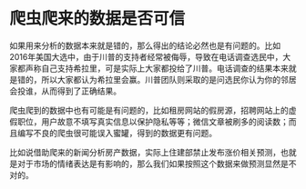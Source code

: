 # 爬虫爬来的数据是否可信

<!--
ID: 7632e049-0326-4643-b586-1902e1ffc108
Status: publish
Date: 2017-08-16T23:25:00
Modified: 2020-05-16T11:50:33
wp_id: 452
-->

如果用来分析的数据本来就是错的，那么得出的结论必然也是有问题的。比如2016年美国大选中，由于川普的支持者经常被侮辱，导致在电话调查选民中，大家都声称自己支持希拉里，可是实际上大家都投给了川普。电话调查的结果本来就是错的，所以大家都认为希拉里会赢。川普团队则采取的是问选民你认为你的邻居会投谁，从而得到了正确结果。

爬虫爬到的数据中也有可能是有问题的，比如租房网站的假房源，招聘网站上的虚假职位，用户故意不填写真实信息以保护隐私等等；微信文章被刷多的阅读数；而且编写不良的爬虫很可能误入蜜罐，得到的数据更有问题。

比如说借助爬来的新闻分析房产数据，实际上住建部禁止发布涨价相关预测，也就是对于市场的情绪表达是有影响的，那么我们如果按照这个数据来做预测显然是不对的。